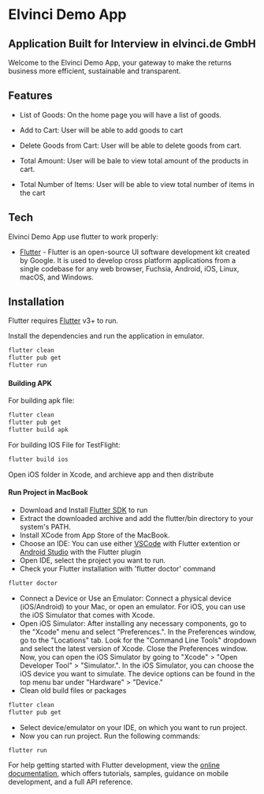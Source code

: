 # Elvinci Demo App
## Application Built for Interview in elvinci.de GmbH

Welcome to the Elvinci Demo App, your gateway to make the returns business more efficient, sustainable and transparent.

## Features

- List of Goods:
  On the home page you will have a list of goods.

- Add to Cart:
  User will be able to add goods to cart

- Delete Goods from Cart:
  User will be able to delete goods from cart.

- Total Amount:
  User will be bale to view total amount of the products in cart.

- Total Number of Items:
  User will be able to view total number of items in the cart

## Tech

Elvinci Demo App use flutter to work properly:

- [Flutter](https://flutter.dev/) - Flutter is an open-source UI software development kit created by Google. It is used to develop cross platform applications from a single codebase for any web browser, Fuchsia, Android, iOS, Linux, macOS, and Windows.

## Installation

Flutter requires [Flutter](https://flutter.dev/) v3+ to run.

Install the dependencies and run the application in emulator.

```sh
flutter clean
flutter pub get
flutter run
```
#### Building APK

For building apk file:

```sh
flutter clean
flutter pub get
flutter build apk
```

For building IOS File for TestFlight:

```sh
flutter build ios
```

Open iOS folder in Xcode, and archieve app and then distribute

#### Run Project in MacBook

- Download and Install [Flutter SDK](https://docs.flutter.dev/get-started/install/macos) to run
- Extract the downloaded archive and add the flutter/bin directory to your system's PATH.
- Install XCode from App Store of the MacBook.
- Choose an IDE: You can use either [VSCode](https://code.visualstudio.com/download) with Flutter extention or [Android Studio](https://developer.android.com/studio/install) with the Flutter plugin
- Open IDE, select the project you want to run.
- Check your Flutter installation with 'flutter doctor' command
```sh
flutter doctor
```
- Connect a Device or Use an Emulator: Connect a physical device (iOS/Android) to your Mac, or open an emulator. For iOS, you can use the iOS Simulator that comes with Xcode.
- Open iOS Simulator: After installing any necessary components, go to the "Xcode" menu and select "Preferences.". In the Preferences window, go to the "Locations" tab. Look for the "Command Line Tools" dropdown and select the latest version of Xcode. Close the Preferences window. Now, you can open the iOS Simulator by going to "Xcode" > "Open Developer Tool" > "Simulator.". In the iOS Simulator, you can choose the iOS device you want to simulate. The device options can be found in the top menu bar under "Hardware" > "Device."
- Clean old build files or packages
```sh
flutter clean
flutter pub get
```
- Select device/emulator on your IDE, on which you want to run project.
- Now you can run project. Run the following commands:
```sh
flutter run
```

For help getting started with Flutter development, view the [online documentation](https://docs.flutter.dev/), which offers tutorials, samples, guidance on mobile development, and a full API reference.
